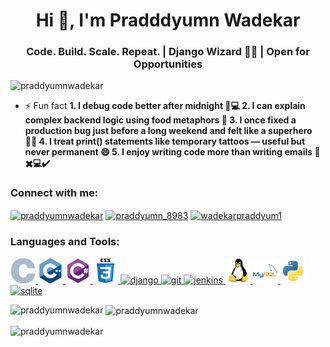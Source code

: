 <h1 align="center">Hi 👋, I'm Pradddyumn Wadekar</h1>
<h3 align="center">Code. Build. Scale. Repeat. | Django Wizard 🧙‍♂️ | Open for Opportunities</h3>

<p align="left"> <img src="https://komarev.com/ghpvc/?username=praddyumnwadekar&label=Profile%20views&color=0e75b6&style=flat" alt="praddyumnwadekar" /> </p>

- ⚡ Fun fact **1. I debug code better after midnight 🌙💻 2. I can explain complex backend logic using food metaphors 🍕 3. I once fixed a production bug just before a long weekend and felt like a superhero 🦸‍♂️ 4. I treat print() statements like temporary tattoos — useful but never permanent 😄 5. I enjoy writing code more than writing emails 📨✖️💻✔️**

<h3 align="left">Connect with me:</h3>
<p align="left">
<a href="https://linkedin.com/in/praddyumnwadekar" target="blank"><img align="center" src="https://raw.githubusercontent.com/rahuldkjain/github-profile-readme-generator/master/src/images/icons/Social/linked-in-alt.svg" alt="praddyumnwadekar" height="30" width="40" /></a>
<a href="https://www.codechef.com/users/praddyumn_8983" target="blank"><img align="center" src="https://cdn.jsdelivr.net/npm/simple-icons@3.1.0/icons/codechef.svg" alt="praddyumn_8983" height="30" width="40" /></a>
<a href="https://www.leetcode.com/wadekarpraddyum1" target="blank"><img align="center" src="https://raw.githubusercontent.com/rahuldkjain/github-profile-readme-generator/master/src/images/icons/Social/leet-code.svg" alt="wadekarpraddyum1" height="30" width="40" /></a>
</p>

<h3 align="left">Languages and Tools:</h3>
<p align="left"> <a href="https://www.cprogramming.com/" target="_blank" rel="noreferrer"> <img src="https://raw.githubusercontent.com/devicons/devicon/master/icons/c/c-original.svg" alt="c" width="40" height="40"/> </a> <a href="https://www.w3schools.com/cpp/" target="_blank" rel="noreferrer"> <img src="https://raw.githubusercontent.com/devicons/devicon/master/icons/cplusplus/cplusplus-original.svg" alt="cplusplus" width="40" height="40"/> </a> <a href="https://www.w3schools.com/cs/" target="_blank" rel="noreferrer"> <img src="https://raw.githubusercontent.com/devicons/devicon/master/icons/csharp/csharp-original.svg" alt="csharp" width="40" height="40"/> </a> <a href="https://www.w3schools.com/css/" target="_blank" rel="noreferrer"> <img src="https://raw.githubusercontent.com/devicons/devicon/master/icons/css3/css3-original-wordmark.svg" alt="css3" width="40" height="40"/> </a> <a href="https://www.djangoproject.com/" target="_blank" rel="noreferrer"> <img src="https://cdn.worldvectorlogo.com/logos/django.svg" alt="django" width="40" height="40"/> </a> <a href="https://git-scm.com/" target="_blank" rel="noreferrer"> <img src="https://www.vectorlogo.zone/logos/git-scm/git-scm-icon.svg" alt="git" width="40" height="40"/> </a> <a href="https://www.jenkins.io" target="_blank" rel="noreferrer"> <img src="https://www.vectorlogo.zone/logos/jenkins/jenkins-icon.svg" alt="jenkins" width="40" height="40"/> </a> <a href="https://www.linux.org/" target="_blank" rel="noreferrer"> <img src="https://raw.githubusercontent.com/devicons/devicon/master/icons/linux/linux-original.svg" alt="linux" width="40" height="40"/> </a> <a href="https://www.mysql.com/" target="_blank" rel="noreferrer"> <img src="https://raw.githubusercontent.com/devicons/devicon/master/icons/mysql/mysql-original-wordmark.svg" alt="mysql" width="40" height="40"/> </a> <a href="https://www.python.org" target="_blank" rel="noreferrer"> <img src="https://raw.githubusercontent.com/devicons/devicon/master/icons/python/python-original.svg" alt="python" width="40" height="40"/> </a> <a href="https://www.sqlite.org/" target="_blank" rel="noreferrer"> <img src="https://www.vectorlogo.zone/logos/sqlite/sqlite-icon.svg" alt="sqlite" width="40" height="40"/> </a> </p>

<p><img align="left" src="https://github-readme-stats.vercel.app/api/top-langs?username=praddyumnwadekar&show_icons=true&locale=en&layout=compact" alt="praddyumnwadekar" /></p>

<p>&nbsp;<img align="center" src="https://github-readme-stats.vercel.app/api?username=praddyumnwadekar&show_icons=true&locale=en" alt="praddyumnwadekar" /></p>

<p><img align="center" src="https://github-readme-streak-stats.herokuapp.com/?user=praddyumnwadekar&" alt="praddyumnwadekar" /></p>
